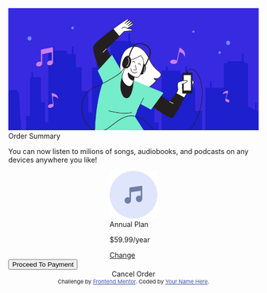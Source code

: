 <head>
  <meta charset="UTF-8">
  <meta name="viewport" content="width=device-width, initial-scale=1.0"> <!-- displays site properly based on user's device -->
  <link rel="stylesheet" href="./stylesheet.css">
  <link rel="icon" type="image/png" sizes="32x32" href="./images/favicon-32x32.png">
  <link rel="preconnect" href="https://fonts.googleapis.com">
  <link rel="preconnect" href="https://fonts.gstatic.com" crossorigin>
  <link href="https://fonts.googleapis.com/css2?family=Red+Hat+Display:wght@400;900&display=swap" rel="stylesheet">

  
  <title>Frontend Mentor | Order summary card</title>

  <!-- Feel free to remove these styles or customise in your own stylesheet 👍 -->
  <style>
    .attribution { font-size: 11px; text-align: center; }
    .attribution a { color: hsl(228, 45%, 44%); }
  </style>
</head>

<body class="bg-image">
  
  <div class="card-holder">
    <div class="card">
      <img src="./images/illustration-hero.svg">
      <div style="display: flex; justify-content: center;">
        <div class="text-holder">
          <div class="title">Order Summary</div>
          <p> You can now listen to milions of songs, audiobooks, and podcasts on any devices anywhere you like!</p>
        </div>
      </div>
      <div style="display: flex; justify-content: center;">
        <div class="card-section">
          <div class="round">
            <img src="./images/icon-music.svg">
          </div>
          <div class="text1">
            <span class="title2">Annual Plan</span><br><p>$59.99/year</p>
          </div>
          <a href="">Change</a>
        </div>
      </div>
      <div class="btn-container">
        <button type="button" class="btn"><span class="btn-text">Proceed To Payment</span></button>
      </div>
      <div style="display: flex; justify-content: center;">
        <a class="cancel">Cancel Order</a>
      </div>
    </div>
  </div>


  
  <div class="attribution">
    Challenge by <a href="https://www.frontendmentor.io?ref=challenge" target="_blank">Frontend Mentor</a>. 
    Coded by <a href="#">Your Name Here</a>.
  </div>
</body>
</html>
